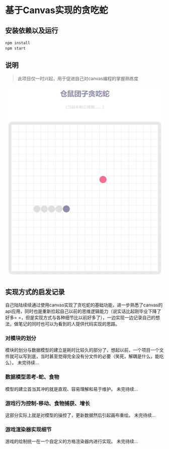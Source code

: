 # 基于Canvas实现的贪吃蛇
## 安装依赖以及运行
```js
npm install
npm start
```
## 说明
> 此项目仅一时兴起，用于促进自己对canvas编程的掌握熟练度

![截图](./screenshot/screenshot-20220323-212350.png)

## 实现方式的启发记录
自己陆陆续续通过使用canvas实现了贪吃蛇的基础功能，进一步熟悉了canvas的api应用，同时也是重新捡起自己以前的思维逻辑能力（说实话比起刚毕业下降了好多= =，但是实现方式与各种细节比以前好多了），一边实现一边记录自己的想法，做笔记的同时也可以为看到的人提供代码实现的思路。
### 对模块的划分
模块的划分与数据模型的建立是耗时比较久的部分了，想起以前，一个项目一个文件就可以写到底，当时甚至觉得完全没有分文件的必要（笑死，解耦是什么，能吃么）。
未完待续...
### 数据模型思考-蛇、食物
模型的建立首当其冲的就是直观、容易理解和易于维护。
未完待续...
### 游戏行为控制-移动、食物捕获、增长
这部分实际上就是对模型的操控了，更新数据然后引起画布重绘。
未完待续...
### 游戏渲染器实现细节
游戏的绘制统一在一个自定义的方格渲染器内进行实现。
未完待续...
